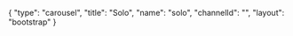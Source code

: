{
    "type": "carousel",
    "title": "Solo",
    "name": "solo",
    "channelId": "",
    "layout": "bootstrap"
}